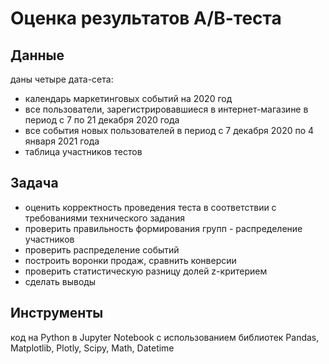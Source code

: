 # Оценка результатов А/В-теста
## Данные
даны четыре дата-сета:
- календарь маркетинговых событий на 2020 год
- все пользователи, зарегистрировавшиеся в интернет-магазине в период с 7 по 21 декабря 2020 года
- все события новых пользователей в период с 7 декабря 2020 по 4 января 2021 года
- таблица участников тестов
## Задача
- оценить корректность проведения теста в соответствии с требованиями технического задания
- проверить правильность формирования групп - распределение участников
- проверить распределение событий
- построить воронки продаж, сравнить конверсии
- проверить статистическую разницу долей z-критерием
- сделать выводы 
## Инструменты
код на Python в Jupyter Notebook с использованием библиотек Pandas, Matplotlib, Plotly, Scipy, Math, Datetime
